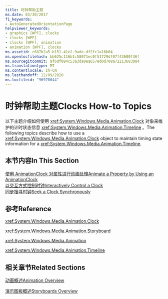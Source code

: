 ```yaml
---
title: 时钟帮助主题
ms.date: 03/30/2017
f1_keywords:
- AutoGeneratedOrientationPage
helpviewer_keywords:
- graphics [WPF], clocks
- clocks [WPF]
- clocks [WPF], animation
- animation [WPF], clocks
ms.assetid: c687b2a5-b151-41e2-9ade-df2fc1a16b04
ms.openlocfilehash: bb625c116b1c58071ec0f51729df07f43600f36f
ms.sourcegitcommit: 9f6df084c53a3da0ea657ed0d708a72213683084
ms.translationtype: MT
ms.contentlocale: zh-CN
ms.lasthandoff: 12/09/2020
ms.locfileid: "96970044"
---
```

# <a name="clocks-how-to-topics"></a><span data-ttu-id="dc4b7-102">时钟帮助主题</span><span class="sxs-lookup"><span data-stu-id="dc4b7-102">Clocks How-to Topics</span></span>
<span data-ttu-id="dc4b7-103">以下主题介绍如何使用 <xref:System.Windows.Media.Animation.Clock> 对象来维护的计时状态信息 <xref:System.Windows.Media.Animation.Timeline> 。</span><span class="sxs-lookup"><span data-stu-id="dc4b7-103">The following topics describe how to use a <xref:System.Windows.Media.Animation.Clock> object to maintain timing state information for a <xref:System.Windows.Media.Animation.Timeline>.</span></span>  
  
## <a name="in-this-section"></a><span data-ttu-id="dc4b7-104">本节内容</span><span class="sxs-lookup"><span data-stu-id="dc4b7-104">In This Section</span></span>  
 [<span data-ttu-id="dc4b7-105">使用 AnimationClock 对属性进行动画处理</span><span class="sxs-lookup"><span data-stu-id="dc4b7-105">Animate a Property by Using an AnimationClock</span></span>](how-to-animate-a-property-by-using-an-animationclock.md)  
 [<span data-ttu-id="dc4b7-106">以交互方式控制时钟</span><span class="sxs-lookup"><span data-stu-id="dc4b7-106">Interactively Control a Clock</span></span>](how-to-interactively-control-a-clock.md)  
 [<span data-ttu-id="dc4b7-107">同步搜寻时钟</span><span class="sxs-lookup"><span data-stu-id="dc4b7-107">Seek a Clock Synchronously</span></span>](how-to-seek-a-clock-synchronously.md)  
  
## <a name="reference"></a><span data-ttu-id="dc4b7-108">参考</span><span class="sxs-lookup"><span data-stu-id="dc4b7-108">Reference</span></span>  
 <xref:System.Windows.Media.Animation.Clock>  
  
 <xref:System.Windows.Media.Animation.Storyboard>  
  
 <xref:System.Windows.Media.Animation>  
  
 <xref:System.Windows.Media.Animation.Timeline>  
  
## <a name="related-sections"></a><span data-ttu-id="dc4b7-109">相关章节</span><span class="sxs-lookup"><span data-stu-id="dc4b7-109">Related Sections</span></span>  
 [<span data-ttu-id="dc4b7-110">动画概述</span><span class="sxs-lookup"><span data-stu-id="dc4b7-110">Animation Overview</span></span>](animation-overview.md)  
  
 [<span data-ttu-id="dc4b7-111">演示图板概述</span><span class="sxs-lookup"><span data-stu-id="dc4b7-111">Storyboards Overview</span></span>](storyboards-overview.md)
